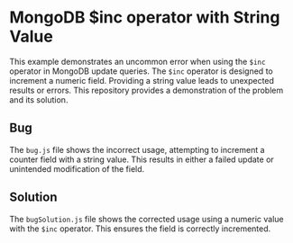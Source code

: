 # MongoDB $inc operator with String Value
This example demonstrates an uncommon error when using the `$inc` operator in MongoDB update queries.  The `$inc` operator is designed to increment a numeric field. Providing a string value leads to unexpected results or errors. This repository provides a demonstration of the problem and its solution.

## Bug
The `bug.js` file shows the incorrect usage, attempting to increment a counter field with a string value. This results in either a failed update or unintended modification of the field.

## Solution
The `bugSolution.js` file shows the corrected usage using a numeric value with the `$inc` operator.  This ensures the field is correctly incremented.
